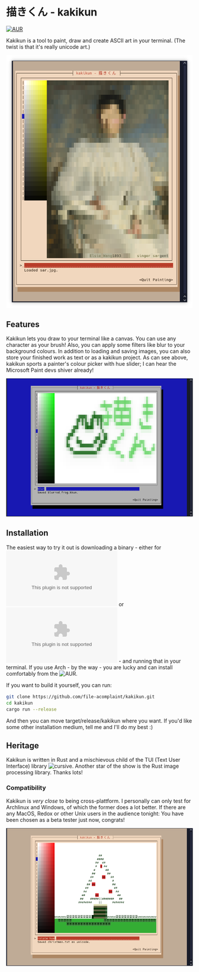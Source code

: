 # 描きくん - kakikun
[![AUR](https://img.shields.io/aur/version/kakikun?color=green)](https://aur.archlinux.org/packages/kakikun/)

Kakikun is a tool to paint, draw and create ASCII art in your terminal. (The twist is that it's really unicode art.)

![screenshot](https://github.com/file-acomplaint/file-acomplaint/blob/main/assets/screenshot.png?raw=true)

## Features
Kakikun lets you draw to your terminal like a canvas. You can use any character as your brush! Also, you can apply some filters like blur to your background colours. In addition to loading and saving images, you can also store your finished work as text or as a kakikun project. As can see above, kakikun sports a painter's colour picker with hue slider; I can hear the Microsoft Paint devs shiver already!

![screenshot](https://github.com/file-acomplaint/file-acomplaint/blob/main/assets/screenshot2.png?raw=true)

## Installation
The easiest way to try it out is downloading a binary - either for ![Linux](https://github.com/file-acomplaint/kakikun/releases/download/v0.1.0/kakikun.exe) or ![Windows](https://github.com/file-acomplaint/kakikun/releases/download/v0.1.0/kakikun.exe) - and running that in your terminal. If you use Arch - by the way - you are lucky and can install comfortably from the ![AUR](https://aur.archlinux.org/packages/kakikun/).

If you want to build it yourself, you can run:
```bash
git clone https://github.com/file-acomplaint/kakikun.git
cd kakikun
cargo run --release
```

And then you can move target/release/kakikun where you want. If you'd like some other installation medium, tell me and I'll do my best :)

## Heritage
Kakikun is written in Rust and a mischievous child of the TUI (Text User Interface) library ![cursive](https://github.com/gyscos/cursive). Another star of the show is the Rust image processing library. Thanks lots! 

### Compatibility
Kakikun is *very close* to being cross-plattform. I personally can only test for Archlinux and Windows, of which the former does a lot better. If there are any MacOS, Redox or other Unix users in the audience tonight: You have been chosen as a beta tester just now, congrats!

![screenshot](https://github.com/file-acomplaint/file-acomplaint/blob/main/assets/screenshot3.png?raw=true)
